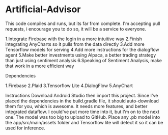 # Artificial-Advisor


This code compiles and runs, but its far from complete. I'm accepting pull requests, i encourage you to do so, it will be a service to everyone.

1.Integrate Firebase with the login in a more intuitive way
2.Finish integrating AnyCharts so it pulls from the data directly
3.Add more Tensorflow models for serving
4.Add more instructions for the dialogflow agent
5.Make better investments using Alpaca, a better trading strategy than just using sentiment analysis
6.Speaking of Sentiment Analysis, make that work in a more efficient way

Dependencies

1.Firebase
2.Plaid
3.Tensorflow Lite
4.DialogFlow
5.AnyChart

Instructions
Download Android Studio then import this project. Since I've placed the dependencies in the build.gradle file, it should auto-download them for you, which is awesome. It needs more features, and better integrated dataflow. I could've put more time into it, but I'm on to the next one. The model was too big to upload to GitHub. Place any .pb model into the app/src/main/assets folder and Tensorflow lite will detect it so it can be used for inference.
